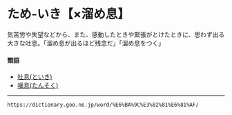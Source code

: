 # ため‐いき【×溜め息】

気苦労や失望などから、また、感動したときや緊張がとけたときに、思わず出る大きな吐息。「溜め息が出るほど残念だ」「溜め息をつく」

#### 類語

-   [吐息(といき)](https://dictionary.goo.ne.jp/word/%E5%90%90%E6%81%AF/#jn-154758)
-   [嘆息(たんそく)](https://dictionary.goo.ne.jp/word/%E5%98%86%E6%81%AF/#jn-140310)

---
`https://dictionary.goo.ne.jp/word/%E6%BA%9C%E3%82%81%E6%81%AF/`